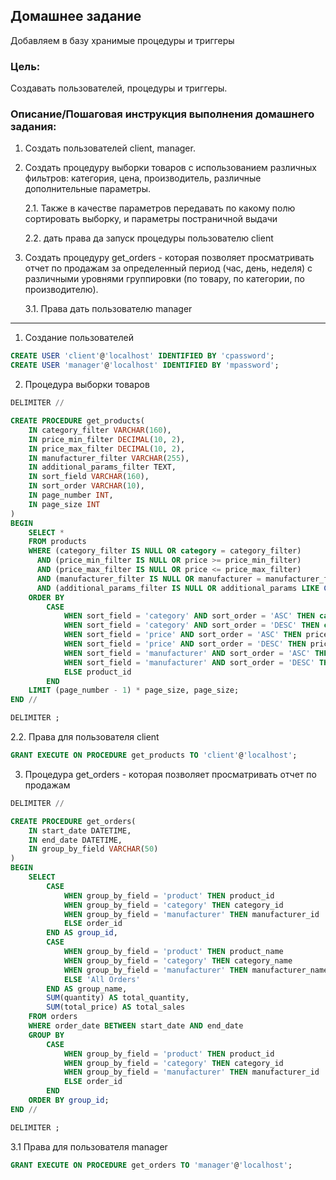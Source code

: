 ## Домашнее задание ##
Добавляем в базу хранимые процедуры и триггеры

### Цель: ###
Создавать пользователей, процедуры и триггеры.

### Описание/Пошаговая инструкция выполнения домашнего задания: ###
1. Создать пользователей client, manager.
2. Создать процедуру выборки товаров с использованием различных фильтров: категория, цена, производитель, различные дополнительные параметры.

   2.1. Также в качестве параметров передавать по какому полю сортировать выборку, и параметры постраничной выдачи
   
   2.2. дать права да запуск процедуры пользователю client
3. Создать процедуру get_orders - которая позволяет просматривать отчет по продажам за определенный период (час, день, неделя) с различными уровнями группировки (по товару, по категории, по производителю).
   
   3.1. Права дать пользователю manager

---------------------------------------------------------
1. Создание пользователей
```sql
CREATE USER 'client'@'localhost' IDENTIFIED BY 'cpassword';
CREATE USER 'manager'@'localhost' IDENTIFIED BY 'mpassword';
```
2. Процедура выборки товаров
```sql
DELIMITER //

CREATE PROCEDURE get_products(
    IN category_filter VARCHAR(160),
    IN price_min_filter DECIMAL(10, 2),
    IN price_max_filter DECIMAL(10, 2),
    IN manufacturer_filter VARCHAR(255),
    IN additional_params_filter TEXT,
    IN sort_field VARCHAR(160),
    IN sort_order VARCHAR(10),
    IN page_number INT,
    IN page_size INT
)
BEGIN
    SELECT *
    FROM products
    WHERE (category_filter IS NULL OR category = category_filter)
      AND (price_min_filter IS NULL OR price >= price_min_filter)
      AND (price_max_filter IS NULL OR price <= price_max_filter)
      AND (manufacturer_filter IS NULL OR manufacturer = manufacturer_filter)
      AND (additional_params_filter IS NULL OR additional_params LIKE CONCAT('%', additional_params_filter, '%'))
    ORDER BY 
        CASE 
            WHEN sort_field = 'category' AND sort_order = 'ASC' THEN category 
            WHEN sort_field = 'category' AND sort_order = 'DESC' THEN category DESC 
            WHEN sort_field = 'price' AND sort_order = 'ASC' THEN price 
            WHEN sort_field = 'price' AND sort_order = 'DESC' THEN price DESC 
            WHEN sort_field = 'manufacturer' AND sort_order = 'ASC' THEN manufacturer 
            WHEN sort_field = 'manufacturer' AND sort_order = 'DESC' THEN manufacturer DESC 
            ELSE product_id
        END
    LIMIT (page_number - 1) * page_size, page_size;
END //

DELIMITER ;
```
2.2. Права для пользователя client
```sql
GRANT EXECUTE ON PROCEDURE get_products TO 'client'@'localhost';
```
3. Процедура get_orders - которая позволяет просматривать отчет по продажам
```sql
DELIMITER //

CREATE PROCEDURE get_orders(
    IN start_date DATETIME,
    IN end_date DATETIME,
    IN group_by_field VARCHAR(50)
)
BEGIN
    SELECT 
        CASE 
            WHEN group_by_field = 'product' THEN product_id
            WHEN group_by_field = 'category' THEN category_id
            WHEN group_by_field = 'manufacturer' THEN manufacturer_id
            ELSE order_id
        END AS group_id,
        CASE 
            WHEN group_by_field = 'product' THEN product_name
            WHEN group_by_field = 'category' THEN category_name
            WHEN group_by_field = 'manufacturer' THEN manufacturer_name
            ELSE 'All Orders'
        END AS group_name,
        SUM(quantity) AS total_quantity,
        SUM(total_price) AS total_sales
    FROM orders
    WHERE order_date BETWEEN start_date AND end_date
    GROUP BY 
        CASE 
            WHEN group_by_field = 'product' THEN product_id
            WHEN group_by_field = 'category' THEN category_id
            WHEN group_by_field = 'manufacturer' THEN manufacturer_id
            ELSE order_id
        END
    ORDER BY group_id;
END //

DELIMITER ;
```
3.1 Права для пользователя manager
```sql
GRANT EXECUTE ON PROCEDURE get_orders TO 'manager'@'localhost';
```
